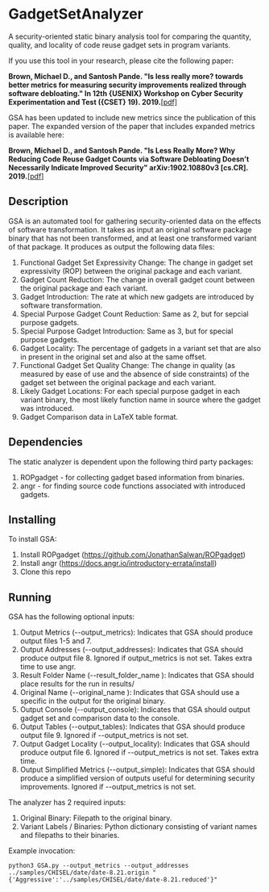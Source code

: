 # GadgetSetAnalyzer
A security-oriented static binary analysis tool for comparing the quantity, quality, and locality of code reuse gadget sets in program variants.

If you use this tool in your research, please cite the following paper:

**Brown, Michael D., and Santosh Pande. "Is less really more? towards better metrics for measuring security improvements realized through software debloating." In 12th {USENIX} Workshop on Cyber Security Experimentation and Test ({CSET} 19). 2019.**[\[pdf\]](https://www.usenix.org/system/files/cset19-paper_brown.pdf)

GSA has been updated to include new metrics since the publication of this paper.  The expanded version of the paper that includes expanded metrics is available here:

**Brown, Michael D., and Santosh Pande. "Is Less Really More? Why Reducing Code Reuse Gadget Counts via
Software Debloating Doesn’t Necessarily Indicate Improved Security" arXiv:1902.10880v3 [cs.CR]. 2019.**[\[pdf\]](https://arxiv.org/pdf/1902.10880.pdf)

## Description
GSA is an automated tool for gathering security-oriented data on the effects of software transformation. It takes as input an original software package binary that has not been transformed, and at least one transformed variant of that package. It produces as output the following data files:

 1. Functional Gadget Set Expressivity Change: The change in gadget set expressivity (ROP) between the original package and each variant.
 2. Gadget Count Reduction: The change in overall gadget count between the original package and each variant.
 3. Gadget Introduction: The rate at which new gadgets are introduced by software transformation.
 4. Special Purpose Gadget Count Reduction: Same as 2, but for sepcial purpose gadgets.
 5. Special Purpose Gadget Introduction: Same as 3, but for special purpose gadgets.
 6. Gadget Locality: The percentage of gadgets in a variant set that are also in present in the original set and also at the same offset.
 7. Functional Gadget Set Quality Change: The change in quality (as measured by ease of use and the absence of side constraints) of the gadget set between the original package and each variant.
 8. Likely Gadget Locations: For each special purpose gadget in each variant binary, the most likely function name in source where the gadget was introduced.
 9. Gadget Comparison data in LaTeX table format.

## Dependencies
The static analyzer is dependent upon the following third party packages:

 1. ROPgadget - for collecting gadget based information from binaries.
 2. angr - for finding source code functions associated with introduced gadgets.

## Installing
To install GSA:

 1. Install ROPgadget (https://github.com/JonathanSalwan/ROPgadget)
 2. Install angr (https://docs.angr.io/introductory-errata/install)
 3. Clone this repo

## Running
GSA has the following optional inputs:

 1. Output Metrics (--output_metrics): Indicates that GSA should produce output files 1-5 and 7.
 2. Output Addresses (--output_addresses): Indicates that GSA should produce output file 8. Ignored if output_metrics is not set. Takes extra time to use angr.
 3. Result Folder Name (--result_folder_name <name>): Indicates that GSA should place results for the run in results/<name> 
 4. Original Name (--original_name <name>): Indicates that GSA should use a specific <name> in the output for the original binary.
 5. Output Console (--output_console): Indicates that GSA should output gadget set and comparison data to the console.
 6. Output Tables (--output_tables): Indicates that GSA should produce output file 9. Ignored if --output_metrics is not set.
 7. Output Gadget Locality (--output_locality): Indicates that GSA should produce output file 6. Ignored if --output_metrics is not set. Takes extra time.
 8. Output Simplified Metrics (--output_simple): Indicates that GSA should produce a simplified version of outputs useful for determining security improvements. Ignored if --output_metrics is not set.

The analyzer has 2 required inputs:

 1. Original Binary: Filepath to the original binary.
 2. Variant Labels / Binaries: Python dictionary consisting of variant names and filepaths to their binaries.

Example invocation:
```
python3 GSA.py --output_metrics --output_addresses ../samples/CHISEL/date/date-8.21.origin "{'Aggressive':'../samples/CHISEL/date/date-8.21.reduced'}"
```
